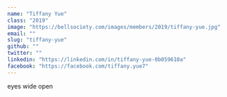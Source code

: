```yaml
---
name: "Tiffany Yue"
class: "2019"
image: "https://bellsociety.com/images/members/2019/tiffany-yue.jpg"
email: ""
slug: "tiffany-yue"
github: ""
twitter: ""
linkedin: "https://linkedin.com/in/tiffany-yue-0b059610a"
facebook: "https://facebook.com/tiffany.yue7"
---
```

eyes wide open